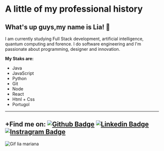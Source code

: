 # A little of my professional history   
## What's up guys,my name is Lia! 👋 

I am currently studying Full Stack development, artificial intelligence, quantum computing and forence. I do software engineering and I'm passionate about programming, designer and innovation.

__My Staks are:__
* Java
* JavaScript                                                               
* Python
* Git
* Node
* React
* Html + Css
* Portugol

---
**+Find me on:**
[![Github Badge](https://img.shields.io/badge/-Github-000?style=flat-square&logo=Github&logoColor=white&link=https://github.com/EngMarianaBrito)](https://github.com/EngMarianaBrito)
[![Linkedin Badge](https://img.shields.io/badge/-LinkedIn-blue?style=flat-square&logo=Linkedin&logoColor=white&link=https://www.linkedin.com/in/ʟɪᴀ-ᴍᴀʀɪᴀɴᴀ-b105541a8)](https://www.linkedin.com/in/ʟɪᴀ-ᴍᴀʀɪᴀɴᴀ-b105541a8)
[![Instragram Badge](https://img.shields.io/badge/-Instagram-3f729b?style=flat-square&labelColor=3f729b&logo=Instagram&logoColor=white&link=https://instagram.com/liamarianab.dev?igshid=18z5t37bme6y0)](https://instagram.com/liamarianab.dev?igshid=18z5t37bme6y0)
---

![Gif lia mariana](https://media.giphy.com/media/ksjExXqgrmcrwKEtrn/giphy.gif)



